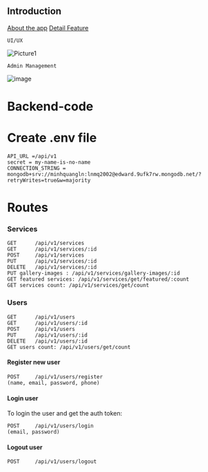 ## Introduction

[About the app](https://docs.google.com/presentation/d/1vDmj-XonC4_nYA6ds9e_AqG9BoQ3rEZd/edit?usp=sharing&ouid=100802006352180414710&rtpof=true&sd=true)
[Detail Feature](https://docs.google.com/presentation/d/1vDmj-XonC4_nYA6ds9e_AqG9BoQ3rEZd/edit?usp=sharing&ouid=100802006352180414710&rtpof=true&sd=true)

`UI/UX`

![Picture1](https://github.com/QuangEdward/lamsachhoanhaocompany_backend/assets/118035047/295869c2-af86-4811-91ca-95a66b1c6fcf)

`Admin Management`

![image](https://github.com/QuangEdward/lamsachhoanhaocompany_backend/assets/118035047/f4c9b03f-12fd-4742-968d-d4b7ec9799b3)



# Backend-code

# Create .env file
```
API_URL =/api/v1
secret = my-name-is-no-name
CONNECTION_STRING = mongodb+srv://minhquangln:lnmq2002@edward.9ufk7rw.mongodb.net/?retryWrites=true&w=majority
```

# Routes

### Services

```
GET      /api/v1/services
GET      /api/v1/services/:id
POST     /api/v1/services
PUT      /api/v1/services/:id
DELETE   /api/v1/services/:id
PUT gallery-images : /api/v1/services/gallery-images/:id
GET featured services: /api/v1/services/get/featured/:count
GET services count: /api/v1/services/get/count
```

### Users

```
GET      /api/v1/users
GET      /api/v1/users/:id
POST     /api/v1/users
PUT      /api/v1/users/:id
DELETE   /api/v1/users/:id
GET users count: /api/v1/users/get/count
```

#### Register new user

```
POST     /api/v1/users/register
(name, email, password, phone)
```

#### Login user

To login the user and get the auth token:

```
POST     /api/v1/users/login
(email, password)
```
#### Logout user

```
POST     /api/v1/users/logout

```

